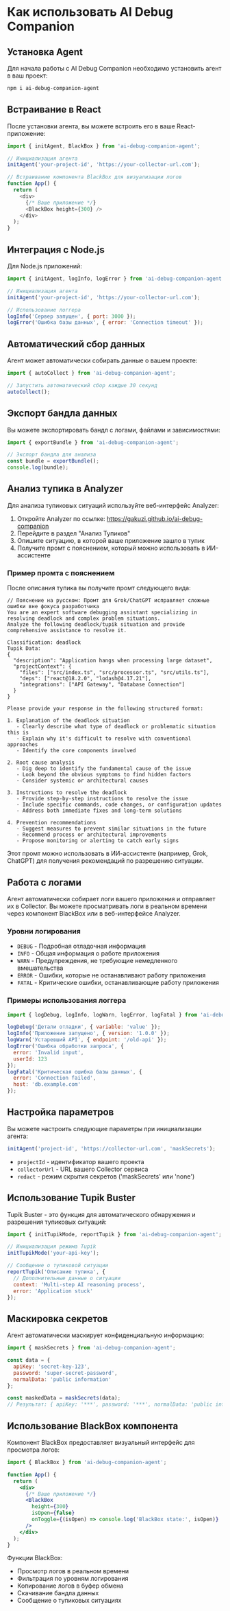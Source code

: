 # Как использовать AI Debug Companion

## Установка Agent

Для начала работы с AI Debug Companion необходимо установить агент в ваш проект:

```bash
npm i ai-debug-companion-agent
```

## Встраивание в React

После установки агента, вы можете встроить его в ваше React-приложение:

```javascript
import { initAgent, BlackBox } from 'ai-debug-companion-agent';

// Инициализация агента
initAgent('your-project-id', 'https://your-collector-url.com');

// Встраивание компонента BlackBox для визуализации логов
function App() {
  return (
    <div>
      {/* Ваше приложение */}
      <BlackBox height={300} />
    </div>
  );
}
```

## Интеграция с Node.js

Для Node.js приложений:

```javascript
import { initAgent, logInfo, logError } from 'ai-debug-companion-agent';

// Инициализация агента
initAgent('your-project-id', 'https://your-collector-url.com');

// Использование логгера
logInfo('Сервер запущен', { port: 3000 });
logError('Ошибка базы данных', { error: 'Connection timeout' });
```

## Автоматический сбор данных

Агент может автоматически собирать данные о вашем проекте:

```javascript
import { autoCollect } from 'ai-debug-companion-agent';

// Запустить автоматический сбор каждые 30 секунд
autoCollect();
```

## Экспорт бандла данных

Вы можете экспортировать бандл с логами, файлами и зависимостями:

```javascript
import { exportBundle } from 'ai-debug-companion-agent';

// Экспорт бандла для анализа
const bundle = exportBundle();
console.log(bundle);
```

## Анализ тупика в Analyzer

Для анализа тупиковых ситуаций используйте веб-интерфейс Analyzer:

1. Откройте Analyzer по ссылке: https://gakuzi.github.io/ai-debug-companion
2. Перейдите в раздел "Анализ Тупиков"
3. Опишите ситуацию, в которой ваше приложение зашло в тупик
4. Получите промт с пояснением, который можно использовать в ИИ-ассистенте

### Пример промта с пояснением

После описания тупика вы получите промт следующего вида:

```
// Пояснение на русском: Промт для Grok/ChatGPT исправляет сложные ошибки вне фокуса разработчика
You are an expert software debugging assistant specializing in resolving deadlock and complex problem situations. 
Analyze the following deadlock/tupik situation and provide comprehensive assistance to resolve it.

Classification: deadlock
Tupik Data:
{
  "description": "Application hangs when processing large dataset",
  "projectContext": {
    "files": ["src/index.ts", "src/processor.ts", "src/utils.ts"],
    "deps": ["react@18.2.0", "lodash@4.17.21"],
    "integrations": ["API Gateway", "Database Connection"]
  }
}

Please provide your response in the following structured format:

1. Explanation of the deadlock situation
   - Clearly describe what type of deadlock or problematic situation this is
   - Explain why it's difficult to resolve with conventional approaches
   - Identify the core components involved

2. Root cause analysis
   - Dig deep to identify the fundamental cause of the issue
   - Look beyond the obvious symptoms to find hidden factors
   - Consider systemic or architectural causes

3. Instructions to resolve the deadlock
   - Provide step-by-step instructions to resolve the issue
   - Include specific commands, code changes, or configuration updates
   - Address both immediate fixes and long-term solutions

4. Prevention recommendations
   - Suggest measures to prevent similar situations in the future
   - Recommend process or architectural improvements
   - Propose monitoring or alerting to catch early signs
```

Этот промт можно использовать в ИИ-ассистенте (например, Grok, ChatGPT) для получения рекомендаций по разрешению ситуации.

## Работа с логами

Агент автоматически собирает логи вашего приложения и отправляет их в Collector. Вы можете просматривать логи в реальном времени через компонент BlackBox или в веб-интерфейсе Analyzer.

### Уровни логирования

- `DEBUG` - Подробная отладочная информация
- `INFO` - Общая информация о работе приложения
- `WARN` - Предупреждения, не требующие немедленного вмешательства
- `ERROR` - Ошибки, которые не останавливают работу приложения
- `FATAL` - Критические ошибки, останавливающие работу приложения

### Примеры использования логгера

```javascript
import { logDebug, logInfo, logWarn, logError, logFatal } from 'ai-debug-companion-agent';

logDebug('Детали отладки', { variable: 'value' });
logInfo('Приложение запущено', { version: '1.0.0' });
logWarn('Устаревший API', { endpoint: '/old-api' });
logError('Ошибка обработки запроса', { 
  error: 'Invalid input',
  userId: 123
});
logFatal('Критическая ошибка базы данных', { 
  error: 'Connection failed',
  host: 'db.example.com'
});
```

## Настройка параметров

Вы можете настроить следующие параметры при инициализации агента:

```javascript
initAgent('project-id', 'https://collector-url.com', 'maskSecrets');
```

- `projectId` - идентификатор вашего проекта
- `collectorUrl` - URL вашего Collector сервиса
- `redact` - режим скрытия секретов ('maskSecrets' или 'none')

## Использование Tupik Buster

Tupik Buster - это функция для автоматического обнаружения и разрешения тупиковых ситуаций:

```javascript
import { initTupikMode, reportTupik } from 'ai-debug-companion-agent';

// Инициализация режима Tupik
initTupikMode('your-api-key');

// Сообщение о тупиковой ситуации
reportTupik('Описание тупика', {
  // Дополнительные данные о ситуации
  context: 'Multi-step AI reasoning process',
  error: 'Application stuck'
});
```

## Маскировка секретов

Агент автоматически маскирует конфиденциальную информацию:

```javascript
import { maskSecrets } from 'ai-debug-companion-agent';

const data = {
  apiKey: 'secret-key-123',
  password: 'super-secret-password',
  normalData: 'public information'
};

const maskedData = maskSecrets(data);
// Результат: { apiKey: '***', password: '***', normalData: 'public information' }
```

## Использование BlackBox компонента

Компонент BlackBox предоставляет визуальный интерфейс для просмотра логов:

```jsx
import { BlackBox } from 'ai-debug-companion-agent';

function App() {
  return (
    <div>
      {/* Ваше приложение */}
      <BlackBox 
        height={300} 
        isOpen={false}
        onToggle={(isOpen) => console.log('BlackBox state:', isOpen)}
      />
    </div>
  );
}
```

Функции BlackBox:
- Просмотр логов в реальном времени
- Фильтрация по уровням логирования
- Копирование логов в буфер обмена
- Скачивание бандла данных
- Сообщение о тупиковых ситуациях